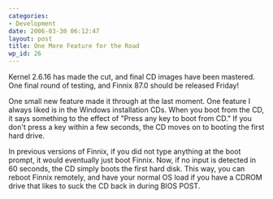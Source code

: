 ```yaml
---
categories:
- Development
date: 2006-03-30 06:12:47
layout: post
title: One More Feature for the Road
wp_id: 26
---
```

Kernel 2.6.16 has made the cut, and final CD images have been mastered. One final round of testing, and Finnix 87.0 should be released Friday!

One small new feature made it through at the last moment. One feature I always liked is in the Windows installation CDs. When you boot from the CD, it says something to the effect of "Press any key to boot from CD." If you don't press a key within a few seconds, the CD moves on to booting the first hard drive.

In previous versions of Finnix, if you did not type anything at the boot prompt, it would eventually just boot Finnix. Now, if no input is detected in 60 seconds, the CD simply boots the first hard disk. This way, you can reboot Finnix remotely, and have your normal OS load if you have a CDROM drive that likes to suck the CD back in during BIOS POST.
